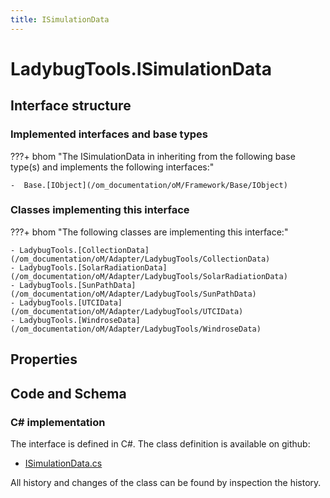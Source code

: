 ```yaml
---
title: ISimulationData
---
```


# LadybugTools.ISimulationData



## Interface structure

### Implemented interfaces and base types

???+ bhom "The ISimulationData in inheriting from the following base type(s) and implements the following interfaces:"

    -  Base.[IObject](/om_documentation/oM/Framework/Base/IObject)


### Classes implementing this interface

???+ bhom "The following classes are implementing this interface:"

    - LadybugTools.[CollectionData](/om_documentation/oM/Adapter/LadybugTools/CollectionData)
    - LadybugTools.[SolarRadiationData](/om_documentation/oM/Adapter/LadybugTools/SolarRadiationData)
    - LadybugTools.[SunPathData](/om_documentation/oM/Adapter/LadybugTools/SunPathData)
    - LadybugTools.[UTCIData](/om_documentation/oM/Adapter/LadybugTools/UTCIData)
    - LadybugTools.[WindroseData](/om_documentation/oM/Adapter/LadybugTools/WindroseData)


## Properties

## Code and Schema

### C# implementation

The interface is defined in C#. The class definition is available on github:

- [ISimulationData.cs](https://github.com/BHoM/LadybugTools_Toolkit/blob/develop/LadybugTools_oM/MetaData/ISimulationData.cs)

All history and changes of the class can be found by inspection the history.
